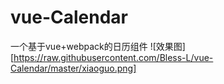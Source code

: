 # vue-Calendar
一个基于vue+webpack的日历组件
![效果图][https://raw.githubusercontent.com/Bless-L/vue-Calendar/master/xiaoguo.png]
